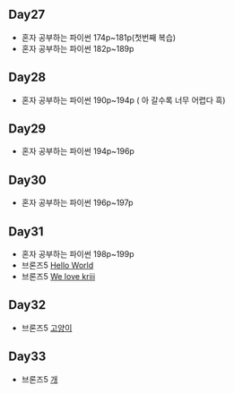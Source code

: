 ## Day27

* 혼자 공부하는 파이썬 174p~181p(첫번째 복습)
* 혼자 공부하는 파이썬 182p~189p

## Day28

* 혼자 공부하는 파이썬 190p~194p
( 아 갈수록 너무 어렵다 흑)

## Day29

* 혼자 공부하는 파이썬 194p~196p

## Day30

* 혼자 공부하는 파이썬 196p~197p

## Day31

* 혼자 공부하는 파이썬 198p~199p
* 브론즈5 [Hello World](https://www.acmicpc.net/problem/2557)
* 브론즈5 [We love kriii](https://www.acmicpc.net/problem/10718)

## Day32

* 브론즈5 [고양이](https://www.acmicpc.net/problem/10171)

## Day33

* 브론즈5 [개](https://www.acmicpc.net/problem/10172)


